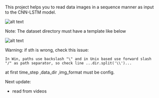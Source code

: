 
This project helps you to read data images in a sequence manner as input to the CNN-LSTM model.

![alt text](http://url/to/img.png)


Note:
The dataset directory must have a template like below

![alt text](http://url/to/img.png)


Warning: if sth is wrong, check this issue: 

    In Win, paths use backslash "\" and in Unix based use forward slash "/" as path separator, so check line ...dir.split('\\')...

at first time_step ,data_dir ,img_format must be config.

Next update:
+ read from videos



